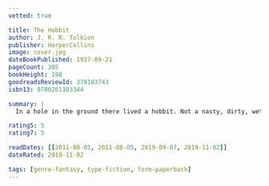```yaml
---
vetted: true

title: The Hobbit
author: J. R. R. Tolkien
publisher: HarperCollins
image: cover.jpg
dateBookPublished: 1937-09-21
pageCount: 305
bookHeight: 198
goodreadsReviewId: 378103743
isbn13: 9780261103344

summary: |
  In a hole in the ground there lived a hobbit. Not a nasty, dirty, wet hole, filled with the ends of worms and an oozy smell, nor yet a dry, bare, sandy hole with nothing in it to sit down on or to eat: it was a hobbit-hole, and that means comfort.

rating5: 5
rating7: 5

readDates: [[2011-08-01, 2011-08-05, 2019-09-07, 2019-11-02]]
dateRated: 2019-11-02

tags: [genre-fantasy, type-fiction, form-paperback]
---
```

